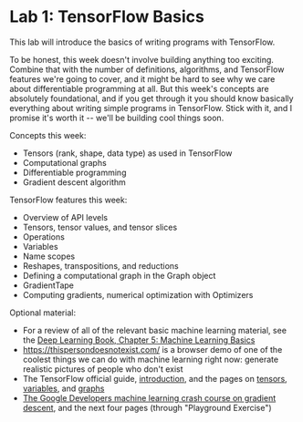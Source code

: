 # Lab 1: TensorFlow Basics
This lab will introduce the basics of writing programs with TensorFlow.

To be honest, this week doesn't involve building anything too exciting.
Combine that with the number of definitions, algorithms, and TensorFlow features we're going to cover, and it might be hard to see why we care about differentiable programming at all.
But this week's concepts are absolutely foundational, and if you get through it you should know basically everything about writing simple programs in TensorFlow.
Stick with it, and I promise it's worth it -- we'll be building cool things soon.

Concepts this week:
 - Tensors (rank, shape, data type) as used in TensorFlow
 - Computational graphs
 - Differentiable programming
 - Gradient descent algorithm

TensorFlow features this week:
 - Overview of API levels
 - Tensors, tensor values, and tensor slices
 - Operations
 - Variables
 - Name scopes
 - Reshapes, transpositions, and reductions
 - Defining a computational graph in the Graph object
 - GradientTape
 - Computing gradients, numerical optimization with Optimizers

Optional material:
 - For a review of all of the relevant basic machine learning material, see the [Deep Learning Book, Chapter 5: Machine Learning Basics](http://www.deeplearningbook.org/contents/ml.html)
 - https://thispersondoesnotexist.com/ is a browser demo of one of the coolest things we can do with machine learning right now: generate realistic pictures of people who don't exist
 - The TensorFlow official guide, [introduction](https://www.tensorflow.org/guide), and the pages on [tensors](https://www.tensorflow.org/guide/tensor), [variables](https://www.tensorflow.org/guide/variable), and [graphs](https://www.tensorflow.org/guide/intro_to_graphs)
 - [The Google Developers machine learning crash course on gradient descent](https://developers.google.com/machine-learning/crash-course/reducing-loss/gradient-descent), and the next four pages (through "Playground Exercise")
